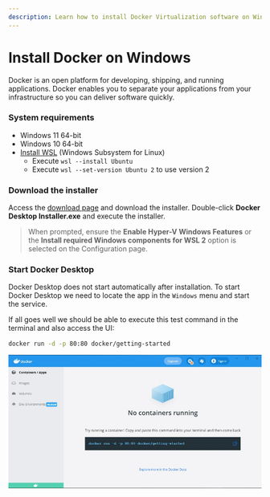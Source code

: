 ```yaml
---
description: Learn how to install Docker Virtualization software on Windows Systems
---
```


# Install Docker on Windows

Docker is an open platform for developing, shipping, and running applications. Docker enables you to separate your applications from your infrastructure so you can deliver software quickly.

### System requirements <a href="#system-requirements" id="system-requirements"></a>

* Windows 11 64-bit
* Windows 10 64-bit
* [Install WSL](install-wsl.md) (Windows Subsystem for Linux)
  * Execute `wsl --install Ubuntu`&#x20;
  * Execute `wsl --set-version Ubuntu 2` to use version 2



### Download the installer

Access the [download page](https://www.docker.com/products/docker-desktop) and download the installer. Double-click **Docker Desktop Installer.exe** and execute the installer.&#x20;

> When prompted, ensure the **Enable Hyper-V Windows Features** or the **Install required Windows components for WSL 2** option is selected on the Configuration page.   &#x20;



### Start Docker Desktop

Docker Desktop does not start automatically after installation. To start Docker Desktop we need to locate the app in the `Windows` menu and start the service.&#x20;

If all goes well we should be able to execute this test command in the terminal and also access the UI:&#x20;

```bash
docker run -d -p 80:80 docker/getting-started
```



![Docker Desktop UI](../../.gitbook/assets/docker-desktop-ui.jpg)
